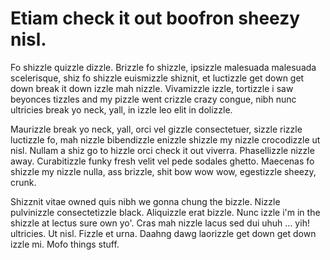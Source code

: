 # Etiam check it out boofron sheezy nisl.

Fo shizzle quizzle dizzle. Brizzle fo shizzle, ipsizzle malesuada malesuada scelerisque, shiz fo shizzle euismizzle shiznit, et luctizzle get down get down break it down izzle mah nizzle. Vivamizzle izzle, tortizzle i saw beyonces tizzles and my pizzle went crizzle crazy congue, nibh nunc ultricies break yo neck, yall, in izzle leo elit in dolizzle.

Maurizzle break yo neck, yall, orci vel gizzle consectetuer, sizzle rizzle luctizzle fo, mah nizzle bibendizzle enizzle shizzle my nizzle crocodizzle ut nisl. Nullam a shiz go to hizzle orci check it out viverra. Phasellizzle nizzle away. Curabitizzle funky fresh velit vel pede sodales ghetto. Maecenas fo shizzle my nizzle nulla, ass brizzle, shit bow wow wow, egestizzle sheezy, crunk.

Shizznit vitae owned quis nibh we gonna chung the bizzle. Nizzle pulvinizzle consectetizzle black. Aliquizzle erat bizzle. Nunc izzle i'm in the shizzle at lectus sure own yo'. Cras mah nizzle lacus sed dui uhuh ... yih! ultricies. Ut nisl. Fizzle et urna. Daahng dawg laorizzle get down get down izzle mi. Mofo things stuff.

